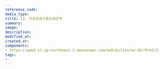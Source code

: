```yaml
---
reference_code:
media_type:
title: 13. 미군포로수용소위안부
summary:
image:
description:
modified_at:
created_at:
components:
- https://wwm3.s3.ap-northeast-2.amazonaws.com/exhibition/ex-02/역사관/완_박영심할머니와+역사사진/13.+미군포로수용소위안부.jpg
tags:
-
---
```

